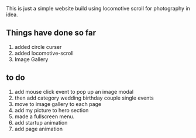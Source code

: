 This is just a simple website build using locomotive scroll for photography in idea.

## Things have done so far

1. added circle curser
2. added locomotive-scroll
3. Image Gallery

## to do

1. add mouse click event to pop up an image modal
2. then add category wedding birthday couple single events
3. move to image gallery to each page
4. add my picture to hero section
5. made a fullscreen menu.
6. add startup animation
7. add page animation
